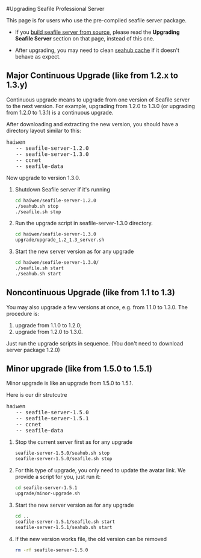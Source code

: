 #Upgrading Seafile Professional Server

This page is for users who use the pre-compiled seafile server package. 

- If you [build seafile server from source](https://github.com/haiwen/seafile/wiki/Build-and-deploy-seafile-server-from-source), please read the **Upgrading Seafile Server** section on that page, instead of this one.

- After upgrading, you may need to clean [seahub cache](../deploy/add_memcached.md) if it doesn't behave as expect.

## Major Continuous Upgrade (like from 1.2.x to 1.3.y)

Continuous upgrade means to upgrade from one version of Seafile server to the next version.
For example, upgrading from 1.2.0 to 1.3.0 (or upgrading from 1.2.0 to 1.3.1) is a continuous upgrade.

After downloading and extracting the new version, you should have a directory layout similar to this:

<pre>
haiwen
   -- seafile-server-1.2.0
   -- seafile-server-1.3.0
   -- ccnet
   -- seafile-data
</pre>


Now upgrade to version 1.3.0.

1. Shutdown Seafile server if it's running

   ```sh
   cd haiwen/seafile-server-1.2.0
   ./seahub.sh stop
   ./seafile.sh stop
   ```
2. Run the upgrade script in seafile-server-1.3.0 directory.

   ```sh
   cd haiwen/seafile-server-1.3.0
   upgrade/upgrade_1.2_1.3_server.sh
   ```
3. Start the new server version as for any upgrade 

   ```sh
   cd haiwen/seafile-server-1.3.0/
   ./seafile.sh start
   ./seahub.sh start
   ```

## Noncontinuous Upgrade (like from 1.1 to 1.3)

You may also upgrade a few versions at once, e.g. from 1.1.0 to 1.3.0.
The procedure is:

1. upgrade from 1.1.0 to 1.2.0;
2. upgrade from 1.2.0 to 1.3.0.

Just run the upgrade scripts in sequence. (You don't need to download server package 1.2.0)

## Minor upgrade (like from 1.5.0 to 1.5.1)

Minor upgrade is like an upgrade from 1.5.0 to 1.5.1. 

Here is our dir strutcutre

<pre>
haiwen
   -- seafile-server-1.5.0
   -- seafile-server-1.5.1
   -- ccnet
   -- seafile-data
</pre>

1. Stop the current server first as for any upgrade

    ```sh
    seafile-server-1.5.0/seahub.sh stop
    seafile-server-1.5.0/seafile.sh stop
    ```

1. For this type of upgrade, you only need to update the avatar link. We provide a script for you, just run it:

    ```sh
    cd seafile-server-1.5.1
    upgrade/minor-upgrade.sh
    ```

1. Start the new server version as for any upgrade 

    ```sh
    cd ..
    seafile-server-1.5.1/seafile.sh start
    seafile-server-1.5.1/seahub.sh start
    ```

1. If the new version works file, the old version can be removed

    ```sh
    rm -rf seafile-server-1.5.0
    ```
